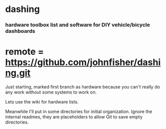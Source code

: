 # dashing
### hardware toolbox list and software for DIY vehicle/bicycle dashboards ###
# remote = https://github.com/johnfisher/dashing.git   #


Just starting, marked first branch as hardware because you can't really do any work without some systems to work on.

Lets use the wiki for hardware lists.

Meanwhile I'll put in some directories for initial organization. Ignore the internal readmes, they are placeholders to allow Git to save empty directories.
